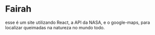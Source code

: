 # Fairah
esse é um site utilizando React, a API da NASA, e o google-maps, para localizar queimadas na natureza no mundo todo.
